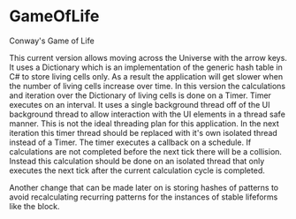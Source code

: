 # GameOfLife
Conway's Game of Life

This current version allows moving across the Universe with the arrow keys.
It uses a Dictionary which is an implementation of the generic hash table in C# to store living cells only. As a result the application will get slower when the number of living cells increase over time. In this version the calculations and iteration over the Dictionary of living cells is done on a Timer. Timer executes on an interval. It uses a single background thread off of the UI background thread to allow interaction with the UI elements in a thread safe manner. This is not the ideal threading plan for this application. In the next iteration this timer thread should be replaced with it's own isolated thread instead of a Timer. The timer executes a callback on a schedule. If calculations are not completed before the next tick there will be a collision. Instead this calculation should be done on an isolated thread that only executes the next tick after the current calculation cycle is completed.

Another change that can be made later on is storing hashes of patterns to avoid recalculating recurring patterns for the instances of stable lifeforms like the block.
